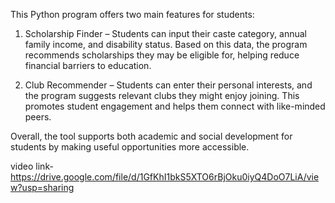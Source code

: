 This Python program offers two main features for students:

1. Scholarship Finder – Students can input their caste category, annual family income, and disability status. Based on this data, the program recommends scholarships they may be eligible for, helping reduce financial barriers to education.

2. Club Recommender – Students can enter their personal interests, and the program suggests relevant clubs they might enjoy joining. This promotes student engagement and helps them connect with like-minded peers.

Overall, the tool supports both academic and social development for students by making useful opportunities more accessible.

video link-https://drive.google.com/file/d/1GfKhI1bkS5XTO6rBjOku0iyQ4DoO7LiA/view?usp=sharing
